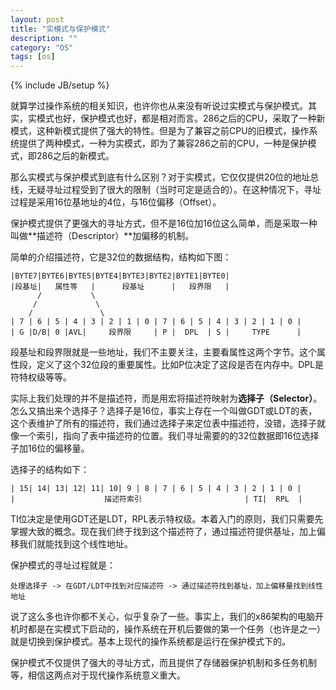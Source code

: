 ```yaml
---
layout: post
title: "实模式与保护模式"
description: ""
category: "OS"
tags: [os]
---
```

{% include JB/setup %}

就算学过操作系统的相关知识，也许你也从来没有听说过实模式与保护模式。其实，实模式也好，保护模式也好，都是相对而言。286之后的CPU，采取了一种新模式，这种新模式提供了强大的特性。但是为了兼容之前CPU的旧模式，操作系统提供了两种模式，一种为实模式，即为了兼容286之前的CPU，一种是保护模式，即286之后的新模式。

那么实模式与保护模式到底有什么区别？对于实模式，它仅仅提供20位的地址总线，无疑寻址过程受到了很大的限制（当时可定是适合的）。在这种情况下，寻址过程是采用16位基地址的4位，与16位偏移（Offset）。

保护模式提供了更强大的寻址方式，但不是16位加16位这么简单，而是采取一种叫做**描述符（Descriptor）**加偏移的机制。

简单的介绍描述符，它是32位的数据结构，结构如下图：

    |BYTE7|BYTE6|BYTE5|BYTE4|BYTE3|BYTE2|BYTE1|BYTE0|
    |段基址|   属性等   |      段基址      |   段界限   |
          /           \
         /             \
        /               \
    | 7 | 6 | 5 | 4 | 3 | 2 | 1 | 0 | 7 | 6 | 5 | 4 | 3 | 2 | 1 | 0 |
    | G |D/B| 0 |AVL|     段界限     | P |  DPL  | S |     TYPE      |

段基址和段界限就是一些地址，我们不主要关注，主要看属性这两个字节。这个属性段，定义了这个32位段的重要属性。比如P位决定了这段是否在内存中。DPL是符特权级等等。

实际上我们处理的并不是描述符，而是用宏将描述符映射为**选择子（Selector）**。怎么又搞出来个选择子？选择子是16位，事实上存在一个叫做GDT或LDT的表，这个表维护了所有的描述符，我们通过选择子来定位表中描述符，没错，选择子就像一个索引，指向了表中描述符的位置。我们寻址需要的的32位数据即16位选择子加16位的偏移量。

选择子的结构如下：

    | 15| 14| 13| 12| 11| 10| 9 | 8 | 7 | 6 | 5 | 4 | 3 | 2 | 1 | 0 |
    |                    描述符索引                       | TI|  RPL  |

TI位决定是使用GDT还是LDT，RPL表示特权级。本着入门的原则，我们只需要先掌握大致的概念。现在我们终于找到这个描述符了，通过描述符提供基址，加上偏移我们就能找到这个线性地址。

保护模式的寻址过程就是：

    处理选择子 -> 在GDT/LDT中找到对应描述符 -> 通过描述符找到基址，加上偏移量找到线性地址

说了这么多也许你都不关心，似乎复杂了一些。事实上，我们的x86架构的电脑开机时都是在实模式下启动的，操作系统在开机后要做的第一个任务（也许是之一）就是切换到保护模式。基本上现代的操作系统都是运行在保护模式下的。

保护模式不仅提供了强大的寻址方式，而且提供了存储器保护机制和多任务机制等，相信这两点对于现代操作系统意义重大。